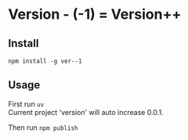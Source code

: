 # Version - (-1) = Version++


## Install

`npm install -g ver--1`


## Usage

First run `uv`  
Current project 'version' will auto increase 0.0.1.  

Then run `npm publish`  
